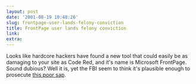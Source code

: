 ```yaml
---
layout: post
date: '2001-08-19 10:48:26'
slug: frontpage-user-lands-felony-conviction
title: FrontPage user lands felony conviction
link: 
extra: 
---
```


Looks like hardcore hackers have found a new tool that could easily be as damaging to your site as Code Red, and it's name is Microsoft FrontPage. Sound dubious? Well it is, yet the FBI seem to think it's plausible enough to prosecute [this poor sap](http://www.linuxfreak.org/post.php/08/17/2001/134.html).